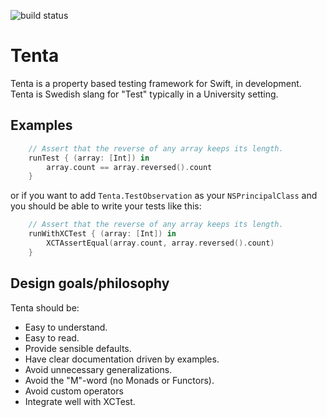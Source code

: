 ![build status](https://travis-ci.com/niilohlin/Tenta.svg?branch=master)

# Tenta
Tenta is a property based testing framework for Swift, in development.
Tenta is Swedish slang for "Test" typically in a University setting.

## Examples

```swift
    // Assert that the reverse of any array keeps its length.
    runTest { (array: [Int]) in
        array.count == array.reversed().count
    }

```

or if you want to add `Tenta.TestObservation` as your `NSPrincipalClass`
and you should be able to write your tests like this:

```swift
    // Assert that the reverse of any array keeps its length.
    runWithXCTest { (array: [Int]) in
        XCTAssertEqual(array.count, array.reversed().count)
    }

```

## Design goals/philosophy

Tenta should be:

* Easy to understand.
* Easy to read.
* Provide sensible defaults.
* Have clear documentation driven by examples.
* Avoid unnecessary generalizations.
* Avoid the "M"-word (no Monads or Functors).
* Avoid custom operators
* Integrate well with XCTest.

